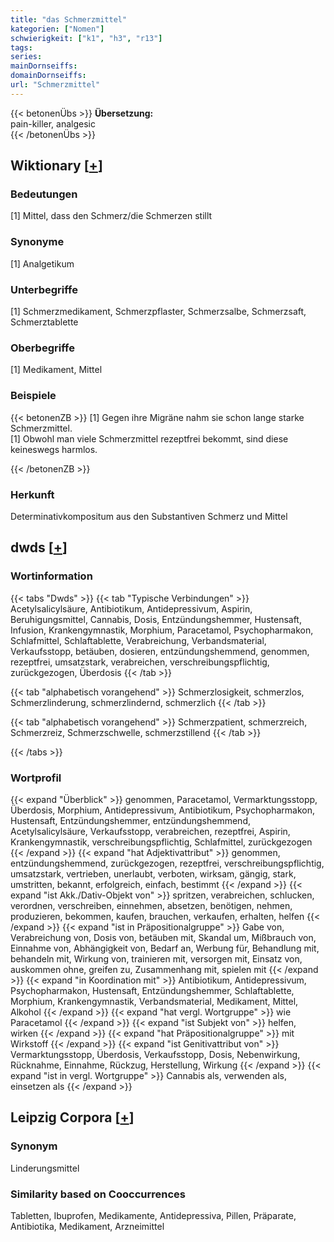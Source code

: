 ```yaml
---
title: "das Schmerzmittel"
kategorien: ["Nomen"]
schwierigkeit: ["k1", "h3", "r13"]
tags:
series:
mainDornseiffs:
domainDornseiffs:
url: "Schmerzmittel"
---
```


{{< betonenÜbs >}}
**Übersetzung:**  
pain-killer, analgesic  
{{< /betonenÜbs >}}

## Wiktionary [[+](https://de.wiktionary.org/wiki/Schmerzmittel)]

### Bedeutungen
[1] Mittel, dass den Schmerz/die Schmerzen stillt  

### Synonyme
[1] Analgetikum  

### Unterbegriffe
[1] Schmerzmedikament, Schmerzpflaster, Schmerzsalbe, Schmerzsaft, Schmerztablette  

### Oberbegriffe
[1] Medikament, Mittel  

### Beispiele
{{< betonenZB >}}
[1] Gegen ihre Migräne nahm sie schon lange starke Schmerzmittel.  
[1] Obwohl man viele Schmerzmittel rezeptfrei bekommt, sind diese keineswegs harmlos.  

{{< /betonenZB >}}
### Herkunft
Determinativkompositum aus den Substantiven Schmerz und Mittel  



## dwds [[+](https://www.dwds.de/wb/Schmerzmittel)]

### Wortinformation
{{< tabs "Dwds" >}}
{{< tab "Typische Verbindungen" >}}
Acetylsalicylsäure, Antibiotikum, Antidepressivum, Aspirin, Beruhigungsmittel, Cannabis, Dosis, Entzündungshemmer, Hustensaft, Infusion, Krankengymnastik, Morphium, Paracetamol, Psychopharmakon, Schlafmittel, Schlaftablette, Verabreichung, Verbandsmaterial, Verkaufsstopp, betäuben, dosieren, entzündungshemmend, genommen, rezeptfrei, umsatzstark, verabreichen, verschreibungspflichtig, zurückgezogen, Überdosis
{{< /tab >}}

{{< tab "alphabetisch vorangehend" >}}
Schmerzlosigkeit, schmerzlos, Schmerzlinderung, schmerzlindernd, schmerzlich
{{< /tab >}}

{{< tab "alphabetisch vorangehend" >}}
Schmerzpatient, schmerzreich, Schmerzreiz, Schmerzschwelle, schmerzstillend
{{< /tab >}}

{{< /tabs >}}

### Wortprofil
{{< expand "Überblick" >}} genommen, Paracetamol, Vermarktungsstopp, Überdosis, Morphium, Antidepressivum, Antibiotikum, Psychopharmakon, Hustensaft, Entzündungshemmer, entzündungshemmend, Acetylsalicylsäure, Verkaufsstopp, verabreichen, rezeptfrei, Aspirin, Krankengymnastik, verschreibungspflichtig, Schlafmittel, zurückgezogen {{< /expand >}}
{{< expand "hat Adjektivattribut" >}} genommen, entzündungshemmend, zurückgezogen, rezeptfrei, verschreibungspflichtig, umsatzstark, vertrieben, unerlaubt, verboten, wirksam, gängig, stark, umstritten, bekannt, erfolgreich, einfach, bestimmt {{< /expand >}}
{{< expand "ist Akk./Dativ-Objekt von" >}} spritzen, verabreichen, schlucken, verordnen, verschreiben, einnehmen, absetzen, benötigen, nehmen, produzieren, bekommen, kaufen, brauchen, verkaufen, erhalten, helfen {{< /expand >}}
{{< expand "ist in Präpositionalgruppe" >}} Gabe von, Verabreichung von, Dosis von, betäuben mit, Skandal um, Mißbrauch von, Einnahme von, Abhängigkeit von, Bedarf an, Werbung für, Behandlung mit, behandeln mit, Wirkung von, trainieren mit, versorgen mit, Einsatz von, auskommen ohne, greifen zu, Zusammenhang mit, spielen mit {{< /expand >}}
{{< expand "in Koordination mit" >}} Antibiotikum, Antidepressivum, Psychopharmakon, Hustensaft, Entzündungshemmer, Schlaftablette, Morphium, Krankengymnastik, Verbandsmaterial, Medikament, Mittel, Alkohol {{< /expand >}}
{{< expand "hat vergl. Wortgruppe" >}} wie Paracetamol {{< /expand >}}
{{< expand "ist Subjekt von" >}} helfen, wirken {{< /expand >}}
{{< expand "hat Präpositionalgruppe" >}} mit Wirkstoff {{< /expand >}}
{{< expand "ist Genitivattribut von" >}} Vermarktungsstopp, Überdosis, Verkaufsstopp, Dosis, Nebenwirkung, Rücknahme, Einnahme, Rückzug, Herstellung, Wirkung {{< /expand >}}
{{< expand "ist in vergl. Wortgruppe" >}} Cannabis als, verwenden als, einsetzen als {{< /expand >}}

## Leipzig Corpora [[+](https://corpora.uni-leipzig.de/en/res?word=Schmerzmittel&corpusId=deu_newscrawl-public_2018)]


### Synonym
Linderungsmittel


### Similarity based on Cooccurrences
Tabletten, Ibuprofen, Medikamente, Antidepressiva, Pillen, Präparate, Antibiotika, Medikament, Arzneimittel


